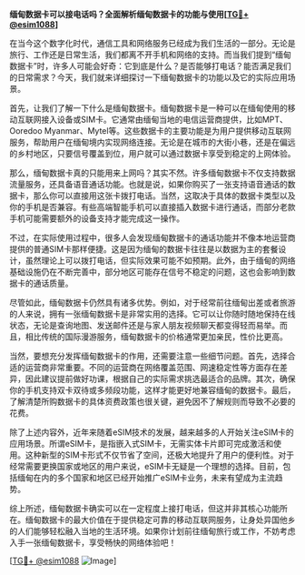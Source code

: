 **缅甸数据卡可以接电话吗？全面解析缅甸数据卡的功能与使用[[TG💪+ @esim1088](https://t.me/s/esim1088)]**

在当今这个数字化时代，通信工具和网络服务已经成为我们生活的一部分。无论是旅行、工作还是日常生活，我们都离不开手机和网络的支持。而当我们提到“缅甸数据卡”时，许多人可能会好奇：它到底是什么？是否能够打电话？能否满足我们的日常需求？今天，我们就来详细探讨一下缅甸数据卡的功能以及它的实际应用场景。

首先，让我们了解一下什么是缅甸数据卡。缅甸数据卡是一种可以在缅甸使用的移动互联网接入设备或SIM卡。它通常由缅甸当地的电信运营商提供，比如MPT、Ooredoo Myanmar、Mytel等。这些数据卡的主要功能是为用户提供移动互联网服务，帮助用户在缅甸境内实现网络连接。无论是在城市的大街小巷，还是在偏远的乡村地区，只要信号覆盖到位，用户就可以通过数据卡享受到稳定的上网体验。

那么，缅甸数据卡真的只能用来上网吗？其实不然。许多缅甸数据卡不仅支持数据流量服务，还具备语音通话功能。也就是说，如果你购买了一张支持语音通话的数据卡，那么你可以直接用这张卡拨打电话。当然，这取决于具体的数据卡类型以及你的手机是否兼容。有些高端智能手机可以直接插入数据卡进行通话，而部分老款手机可能需要额外的设备支持才能完成这一操作。

不过，在实际使用过程中，很多人会发现缅甸数据卡的通话功能并不像本地运营商提供的普通SIM卡那样便捷。这是因为缅甸的数据卡往往是以数据为主的套餐设计，虽然理论上可以拨打电话，但实际效果可能不如预期。此外，由于缅甸的网络基础设施仍在不断完善中，部分地区可能存在信号不稳定的问题，这也会影响到数据卡的通话质量。

尽管如此，缅甸数据卡仍然具有诸多优势。例如，对于经常前往缅甸出差或者旅游的人来说，拥有一张缅甸数据卡是非常实用的选择。它可以让你随时随地保持在线状态，无论是查询地图、发送邮件还是与家人朋友视频聊天都变得轻而易举。而且，相比传统的国际漫游服务，缅甸数据卡的价格通常更加亲民，性价比更高。

当然，要想充分发挥缅甸数据卡的作用，还需要注意一些细节问题。首先，选择合适的运营商非常重要。不同的运营商在网络覆盖范围、网速稳定性等方面存在差异，因此建议提前做好功课，根据自己的实际需求挑选最适合的品牌。其次，确保你的手机支持双卡双待或多频段功能，这样才能更好地兼容缅甸的数据卡。最后，了解清楚所购数据卡的具体资费政策也很关键，避免因不了解规则而导致不必要的花费。

除了上述内容外，近年来随着eSIM技术的发展，越来越多的人开始关注eSIM卡的应用场景。所谓eSIM卡，是指嵌入式SIM卡，无需实体卡片即可完成激活和使用。这种新型的SIM卡形式不仅节省了空间，还极大地提升了用户的便利性。对于经常需要更换国家或地区的用户来说，eSIM卡无疑是一个理想的选择。目前，包括缅甸在内的多个国家和地区已经开始推广eSIM卡业务，未来有望成为主流趋势。

综上所述，缅甸数据卡确实可以在一定程度上接打电话，但这并非其核心功能所在。缅甸数据卡的最大价值在于提供稳定可靠的移动互联网服务，让身处异国他乡的人们能够轻松融入当地的生活环境。如果你计划前往缅甸旅行或工作，不妨考虑入手一张缅甸数据卡，享受畅快的网络体验吧！

[[TG💪+ @esim1088](https://t.me/s/esim1088) ![Image](https://i.postimg.cc/4NQfJmqS/Snipaste-2025-05-13-00-14-12.png)]